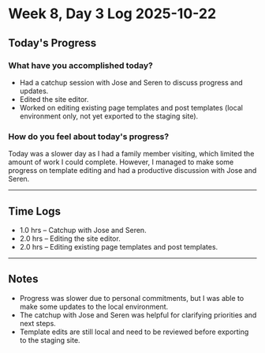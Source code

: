 # Week 8, Day 3 Log 2025-10-22

## Today's Progress

### What have you accomplished today?

-   Had a catchup session with Jose and Seren to discuss progress and updates.
-   Edited the site editor.
-   Worked on editing existing page templates and post templates (local environment only, not yet exported to the staging site).

### How do you feel about today's progress?

Today was a slower day as I had a family member visiting, which limited the amount of work I could complete. However, I managed to make some progress on template editing and had a productive discussion with Jose and Seren.

---

## Time Logs

-   1.0 hrs – Catchup with Jose and Seren.
-   2.0 hrs – Editing the site editor.
-   2.0 hrs – Editing existing page templates and post templates.

---

## Notes

-   Progress was slower due to personal commitments, but I was able to make some updates to the local environment.
-   The catchup with Jose and Seren was helpful for clarifying priorities and next steps.
-   Template edits are still local and need to be reviewed before exporting to the staging site.
